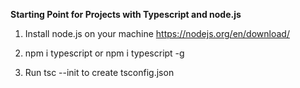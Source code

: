 **Starting Point for Projects with Typescript and node.js**

1. Install node.js on your machine
https://nodejs.org/en/download/

2. npm i typescript or npm i typescript -g

3. Run tsc --init to create tsconfig.json
